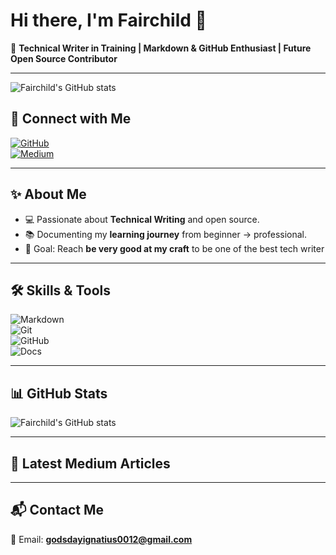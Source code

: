 # Hi there, I'm Fairchild 👋  

🚀 **Technical Writer in Training | Markdown & GitHub Enthusiast | Future Open Source Contributor**  

---


![Fairchild's GitHub stats](https://github-readme-stats.vercel.app/api?username=Fairchild0012&show_icons=true&theme=radical)

## 🔗 Connect with Me
[![GitHub](https://img.shields.io/badge/GitHub-100000?style=for-the-badge&logo=github&logoColor=white)](https://github.com/Fairchild0012)  
[![Medium](https://img.shields.io/badge/Medium-12100E?style=for-the-badge&logo=medium&logoColor=white)](https://medium.com/@godsdaygogdocs)  

---

## ✨ About Me
- 💻 Passionate about **Technical Writing** and open source.  
- 📚 Documenting my **learning journey** from beginner → professional.  
- 🎯 Goal: Reach **be very good at my craft** to be one of the  best tech writer

---

## 🛠 Skills & Tools
![Markdown](https://img.shields.io/badge/Markdown-000000?style=for-the-badge&logo=markdown&logoColor=white)  
![Git](https://img.shields.io/badge/Git-F05032?style=for-the-badge&logo=git&logoColor=white)  
![GitHub](https://img.shields.io/badge/GitHub-181717?style=for-the-badge&logo=github&logoColor=white)  
![Docs](https://img.shields.io/badge/Docs-Writing-blue?style=for-the-badge)  

---

## 📊 GitHub Stats
![Fairchild's GitHub stats](https://github-readme-stats.vercel.app/api?username=Fairchild0012&show_icons=true&theme=radical)  

---

## 📝 Latest Medium Articles
<!-- BLOG-POST-LIST:START -->
<!-- BLOG-POST-LIST:END -->

---

## 📬 Contact Me
📧 Email: **godsdayignatius0012@gmail.com**  

